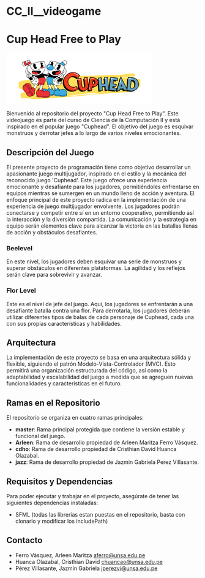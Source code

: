 # CC_II__videogame
# Cup Head Free to Play

![Cup Head Logo](img/logocGame.png)

Bienvenido al repositorio del proyecto "Cup Head Free to Play". Este videojuego es parte del curso de Ciencia de la Computación II y está inspirado en el popular juego "Cuphead". El objetivo del juego es esquivar monstruos y derrotar jefes a lo largo de varios niveles emocionantes.

## Descripción del Juego

El presente proyecto de programación tiene como objetivo desarrollar un apasionante juego multijugador, inspirado en el estilo y la mecánica del reconocido juego 'Cuphead'. Este juego ofrece una experiencia emocionante y desafiante para los jugadores, permitiéndoles enfrentarse en 
equipos mientras se sumergen en un mundo lleno de acción y aventura.
El enfoque principal de este proyecto radica en la implementación de una experiencia de juego multijugador envolvente. Los jugadores podrán conectarse y competir entre sí en un entorno cooperativo, permitiendo así la interacción y la diversión compartida. La comunicación y la estrategia 
en equipo serán elementos clave para alcanzar la victoria en las batallas llenas de acción y obstáculos desafiantes.

### Beelevel
En este nivel, los jugadores deben esquivar una serie de monstruos y superar obstáculos en diferentes plataformas. La agilidad y los reflejos serán clave para sobrevivir y avanzar.

### Flor Level
Este es el nivel de jefe del juego. Aquí, los jugadores se enfrentarán a una desafiante batalla contra una flor. Para derrotarla, los jugadores deberán utilizar diferentes tipos de balas de cada personaje de Cuphead, cada una con sus propias características y habilidades.

## Arquitectura

La implementación de este proyecto se basa en una arquitectura sólida y flexible, siguiendo el patrón Modelo-Vista-Controlador (MVC). Esto permitirá una organización estructurada del código, así como la adaptabilidad y escalabilidad del juego a medida que se agreguen nuevas 
funcionalidades y características en el futuro.

## Ramas en el Repositorio

El repositorio se organiza en cuatro ramas principales:

- **master**: Rama principal protegida que contiene la versión estable y funcional del juego.
- **Arleen**: Rama de desarrollo propiedad de Arleen Maritza Ferro Vásquez.
- **cdho**: Rama de desarrollo propiedad de Cristhian David Huanca Olazabal.
- **jazz**: Rama de desarrollo propiedad de Jazmin Gabriela Perez Villasante.
  
## Requisitos y Dependencias

Para poder ejecutar y trabajar en el proyecto, asegúrate de tener las siguientes dependencias instaladas:

- SFML (todas las librerias estan puestas en el repositorio, basta con clonarlo y modificar los includePath)

## Contacto

 - Ferro Vásquez, Arleen Maritza <aferro@unsa.edu.pe>
 - Huanca Olazabal, Cristhian David <chuancao@unsa.edu.pe>
 - Pérez Villasante, Jazmín Gabriela <jperezvi@unsa.edu.pe>
